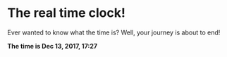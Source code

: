 # The real time clock!

Ever wanted to know what the time is? Well, your journey is about to end!

**The time is Dec 13, 2017, 17:27**